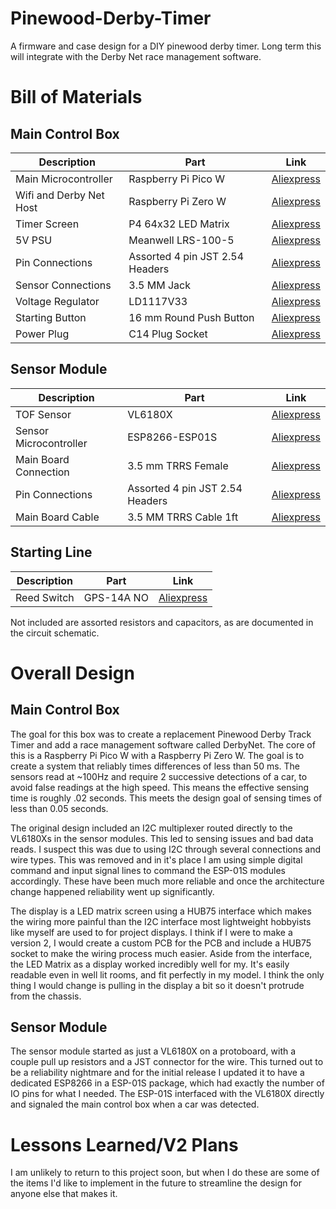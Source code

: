 # Pinewood-Derby-Timer
A firmware and case design for a DIY pinewood derby timer. Long term this will integrate with the Derby Net race management software.

# Bill of Materials

## Main Control Box

|Description|Part|Link|
|-|-|-|
|Main Microcontroller|Raspberry Pi Pico W|[Aliexpress](https://www.aliexpress.us/item/3256805317728363.html?spm=a2g0o.productlist.main.3.22611e4fjFEMLK&algo_pvid=39610c00-e1b9-4aec-9cec-0bbfb9983eaa&algo_exp_id=39610c00-e1b9-4aec-9cec-0bbfb9983eaa-2&pdp_ext_f=%7B%22order%22%3A%228%22%2C%22eval%22%3A%221%22%7D&pdp_npi=4%40dis%21USD%2110.61%216.90%21%21%2110.61%216.90%21%40%2112000033341226132%21sea%21US%211904804129%21X&curPageLogUid=GuRSvJT1bYrf&utparam-url=scene%3Asearch%7Cquery_from%3A)|
|Wifi and Derby Net Host|Raspberry Pi Zero W|[Aliexpress](https://www.aliexpress.us/item/3256805605866860.html?spm=a2g0o.productlist.main.1.4f4c65cfn10L15&algo_pvid=21984dbf-73e7-457b-8d44-a15aec5beb58&algo_exp_id=21984dbf-73e7-457b-8d44-a15aec5beb58-0&pdp_ext_f=%7B%22order%22%3A%223151%22%2C%22eval%22%3A%221%22%7D&pdp_npi=4%40dis%21USD%2116.78%2116.78%21%21%2116.78%2116.78%21%40%2112000034369562374%21sea%21US%211904804129%21X&curPageLogUid=47UVyV3l2OUC&utparam-url=scene%3Asearch%7Cquery_from%3A)
|Timer Screen|P4 64x32 LED Matrix|[Aliexpress](https://www.aliexpress.us/item/3256804589638597.html?spm=a2g0o.order_list.order_list_main.63.1b071802zhrFcb&gatewayAdapt=glo2usa)|
|5V PSU|Meanwell LRS-100-5|[Aliexpress](https://www.aliexpress.us/item/3256805881564763.html?spm=a2g0o.productlist.main.5.3197SrTtSrTtHK&algo_pvid=1ca8c4f1-d31b-49ff-9ce3-bbb0e1239ea2&algo_exp_id=1ca8c4f1-d31b-49ff-9ce3-bbb0e1239ea2-4&pdp_ext_f=%7B%22order%22%3A%22-1%22%2C%22eval%22%3A%221%22%7D&pdp_npi=4%40dis%21USD%2112.60%2112.60%21%21%2191.00%2191.00%21%40%2112000035579855872%21sea%21US%211904804129%21X&curPageLogUid=PKbuf6nNPCEw&utparam-url=scene%3Asearch%7Cquery_from%3A)|
|Pin Connections|Assorted 4 pin JST 2.54 Headers|[Aliexpress](https://www.aliexpress.us/item/3256806894018733.html?spm=a2g0o.order_list.order_list_main.178.1b071802zhrFcb&gatewayAdapt=glo2usa)|
|Sensor Connections|3.5 MM Jack|[Aliexpress](https://www.aliexpress.us/item/3256803435015141.html?spm=a2g0o.order_list.order_list_main.10.63f81802t4SPXu&gatewayAdapt=glo2usa)|
|Voltage Regulator|LD1117V33|[Aliexpress](https://www.aliexpress.us/item/3256806308155209.html?spm=a2g0o.productlist.main.1.5bb46025Ul0rMu&algo_pvid=a7ad22ea-ed0c-4a1c-9f27-c7c9674e1e62&algo_exp_id=a7ad22ea-ed0c-4a1c-9f27-c7c9674e1e62-0&pdp_ext_f=%7B%22order%22%3A%2257%22%2C%22eval%22%3A%221%22%7D&pdp_npi=4%40dis%21USD%218.60%212.49%21%21%2162.09%2118.01%21%40%2112000037812808697%21sea%21US%211904804129%21X&curPageLogUid=uiYgSwbJUKlw&utparam-url=scene%3Asearch%7Cquery_from%3A)|
|Starting Button|16 mm Round Push Button|[Aliexpress](https://www.aliexpress.us/item/2255800895415537.html?spm=a2g0o.productlist.main.7.51c1VwILVwILsh&algo_pvid=ee3e8d61-f0d7-4586-89a3-7286ecbe6f2f&algo_exp_id=ee3e8d61-f0d7-4586-89a3-7286ecbe6f2f-6&pdp_ext_f=%7B%22order%22%3A%22461%22%2C%22eval%22%3A%221%22%7D&pdp_npi=4%40dis%21USD%211.74%211.74%21%21%211.74%211.74%21%40%2110000014240381776%21sea%21US%211904804129%21X&curPageLogUid=q6Y7iC2eUG0V&utparam-url=scene%3Asearch%7Cquery_from%3A)|
|Power Plug|C14 Plug Socket|[Aliexpress](https://www.aliexpress.us/item/2251832772820835.html?spm=a2g0o.productlist.main.2.3d591da2HOevWD&algo_pvid=301f694e-7d78-4547-8c4a-70b1e5217175&algo_exp_id=301f694e-7d78-4547-8c4a-70b1e5217175-1&pdp_ext_f=%7B%22order%22%3A%22107%22%2C%22eval%22%3A%221%22%7D&pdp_npi=4%40dis%21USD%211.77%211.77%21%21%211.77%211.77%21%40%2166368851735%21sea%21US%211904804129%21X&curPageLogUid=OQS6Zu5POJlK&utparam-url=scene%3Asearch%7Cquery_from%3A)


## Sensor Module

|Description|Part|Link|
|-|-|-|
|TOF Sensor|VL6180X|[Aliexpress](https://www.aliexpress.us/item/3256806030301281.html?spm=a2g0o.order_list.order_list_main.148.1b071802zhrFcb&gatewayAdapt=glo2usa)|
|Sensor Microcontroller|ESP8266-ESP01S|[Aliexpress](https://www.aliexpress.us/item/3256805668764137.html?spm=a2g0o.productlist.main.7.2642a9UQa9UQw8&algo_pvid=16431d19-637c-4e04-bde9-98033749f50c&algo_exp_id=16431d19-637c-4e04-bde9-98033749f50c-6&pdp_ext_f=%7B%22order%22%3A%2225%22%2C%22eval%22%3A%221%22%7D&pdp_npi=4%40dis%21USD%210.67%210.67%21%21%210.67%210.67%21%40%2112000034586676462%21sea%21US%211904804129%21X&curPageLogUid=OGikxrhcl3al&utparam-url=scene%3Asearch%7Cquery_from%3A)
|Main Board Connection|3.5 mm TRRS Female|[Aliexpress](https://www.aliexpress.us/item/3256806426250837.html?spm=a2g0o.order_list.order_list_main.153.1b071802zhrFcb&gatewayAdapt=glo2usa)|
|Pin Connections|Assorted 4 pin JST 2.54 Headers|[Aliexpress](https://www.aliexpress.us/item/3256806894018733.html?spm=a2g0o.order_list.order_list_main.178.1b071802zhrFcb&gatewayAdapt=glo2usa)|
|Main Board Cable|3.5 MM TRRS Cable 1ft|[Aliexpress](https://www.aliexpress.us/item/2255799918035646.html?spm=a2g0o.productlist.main.11.42f71f99Hc2X7e&algo_pvid=1045a3ea-71c7-4901-af9f-98f3649a2b68&algo_exp_id=1045a3ea-71c7-4901-af9f-98f3649a2b68-10&pdp_ext_f=%7B%22order%22%3A%22618%22%2C%22eval%22%3A%221%22%7D&pdp_npi=4%40dis%21USD%211.11%211.11%21%21%211.11%211.11%21%40%2110000000271066829%21sea%21US%211904804129%21X&curPageLogUid=soE38LRGgXtO&utparam-url=scene%3Asearch%7Cquery_from%3A)

## Starting Line
|Description|Part|Link|
|-|-|-|
|Reed Switch|GPS-14A NO|[Aliexpress](https://www.aliexpress.us/item/3256808008425913.html?spm=a2g0o.productlist.main.7.d8abWLDSWLDSo3&aem_p4p_detail=2025022519145811352136621505040000922928&algo_pvid=de214a8e-0ae2-44e8-99f3-8222eafbb45e&algo_exp_id=de214a8e-0ae2-44e8-99f3-8222eafbb45e-3&pdp_ext_f=%7B%22order%22%3A%2267%22%2C%22eval%22%3A%221%22%7D&pdp_npi=4%40dis%21USD%212.02%212.02%21%21%212.02%212.02%21%40%2112000044196159447%21sea%21US%211904804129%21X&curPageLogUid=uoHMExiJc9k9&utparam-url=scene%3Asearch%7Cquery_from%3A&search_p4p_id=2025022519145811352136621505040000922928_1&_gl=1*1gz41le*_gcl_aw*R0NMLjE3Mzk5MzMzODAuQ2owS0NRaUFfTkM5QmhDa0FSSXNBQlNuU1RZYmRKbVhDTHFfT0x0UDU5ZUhIMUV0aVhhUURpQUg2a2d4ZUIxS1VYMlhGX2pHQmozdUZUd2FBcC1XRUFMd193Y0I.*_gcl_dc*R0NMLjE3Mzk5MzMzODAuQ2owS0NRaUFfTkM5QmhDa0FSSXNBQlNuU1RZYmRKbVhDTHFfT0x0UDU5ZUhIMUV0aVhhUURpQUg2a2d4ZUIxS1VYMlhGX2pHQmozdUZUd2FBcC1XRUFMd193Y0I.*_gcl_au*MTMzOTIxOTExOC4xNzM5OTI3ODMw*_ga*OTM2NDQ4NzY5MDM5MDM5LjE3Mzk5Mjc4MjgyMTE.*_ga_VED1YSGNC7*MTc0MDUzOTY5MC4yNC4xLjE3NDA1Mzk2OTguNTIuMC4w)|

Not included are assorted resistors and capacitors, as are documented in the circuit schematic.

# Overall Design

## Main Control Box

The goal for this box was to create a replacement Pinewood Derby Track Timer and add a race management software called DerbyNet. The core of this is a Raspberry Pi Pico W with a Raspberry Pi Zero W. The goal is to create a system that reliably times differences of less than 50 ms. The sensors read at ~100Hz and require 2 successive detections of a car, to avoid false readings at the high speed. This means the effective sensing time is roughly .02 seconds. This meets the design goal of sensing times of less than 0.05 seconds. 

The original design included an I2C multiplexer routed directly to the VL6180Xs in the sensor modules. This led to sensing issues and bad data reads. I suspect this was due to using I2C through several connections and wire types. This was removed and in it's place I am using simple digital command and input signal lines to command the ESP-01S modules accordingly. These have been much more reliable and once the architecture change happened reliability went up significantly.

The display is a LED matrix screen using a HUB75 interface which makes the wiring more painful than the I2C interface most lightweight hobbyists like myself are used to for project displays. I think if I were to make a version 2, I would create a custom PCB for the PCB and include a HUB75 socket to make the wiring process much easier. Aside from the interface, the LED Matrix as a display worked incredibly well for my. It's easily readable even in well lit rooms, and fit perfectly in my model. I think the only thing I would change is pulling in the display a bit so it doesn't protrude from the chassis.

## Sensor Module

The sensor module started as just a VL6180X on a protoboard, with a couple pull up resistors and a JST connector for the wire. This turned out to be a reliability nightmare and for the initial release I updated it to have a dedicated ESP8266 in a ESP-01S package, which had exactly the number of IO pins for what I needed. The ESP-01S interfaced with the VL6180X directly and signaled the main control box when a car was detected.

# Lessons Learned/V2 Plans

I am unlikely to return to this project soon, but when I do these are some of the items I'd like to implement in the future to streamline the design for anyone else that makes it.

